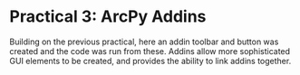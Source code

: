 # Practical 3: ArcPy Addins

Building on the previous practical, here an addin toolbar and button was created and the code was run from these. Addins allow more sophisticated GUI elements to be created, and provides the ability to link addins together.
